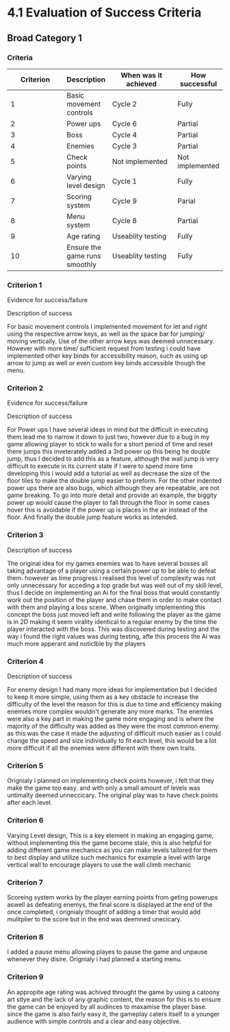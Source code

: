 # 4.1 Evaluation of Success Criteria

## Broad Category 1

### Criteria

<table><thead><tr><th width="160">Criterion</th><th>Description</th><th width="174">When was it achieved</th><th>How successful</th></tr></thead><tbody><tr><td>1</td><td>Basic movement controls</td><td>Cycle 2</td><td>Fully</td></tr><tr><td>2 </td><td>Power ups</td><td>Cycle 6</td><td>Partial</td></tr><tr><td>3</td><td>Boss</td><td>Cycle 4</td><td>Partial</td></tr><tr><td>4</td><td>Enemies</td><td>Cycle 3</td><td>Partial</td></tr><tr><td>5</td><td>Check points</td><td>Not implemented</td><td>Not implemented</td></tr><tr><td>6</td><td>Varying level design </td><td>Cycle 1</td><td>Fully</td></tr><tr><td>7</td><td>Scoring system</td><td>Cycle 9</td><td>Parial</td></tr><tr><td>8</td><td>Menu system</td><td>Cycle 8</td><td>Partial</td></tr><tr><td>9</td><td>Age rating</td><td>Useablity testing</td><td>Fully</td></tr><tr><td>10</td><td>Ensure the game runs smoothly</td><td>Useablity testing</td><td>Fully</td></tr></tbody></table>

### Criterion 1

Evidence for success/failure

Description of success

For basic movement controls I implemented movement for let and right using the respective arrow keys, as well as the space bar for jumping/ moving vertically. Use of the other arrow keys was deemed unnecessary. However with more time/ sufficient request from testing i could have implemented other key binds for accessibility reason, such as using up arrow to jump as well or even custom key binds accessible though the menu.&#x20;

### Criterion 2

Evidence for success/failure

Description of success

For Power ups I have several ideas in mind but the difficult in executing them lead me to narrow it down to just two, however due to a bug in my game allowing player to stick to walls for a short period of time and reset there jumps this inveterately added a 3rd power up this being he double jump, thus I decided to add this as a feature, although the wall jump is very difficult to execute in its current state if I were to spend more time developing this i would add a tutorial as well as decrease the size of the floor tiles to make the double jump easier to preform. For the other indented power ups there are also bugs, which although they are repeatable, are not game breaking. To go into more detail and provide an example, the biggity power up would cause the player to fall through the floor in some cases hover this is avoidable if the power up is places in the air instead of the floor. And finally the double jump feature works as intended.

### Criterion 3

Description of success

The original idea for my games enemies was to have several bosses all taking advantage of a player using a certain power up to be able to defeat them. however as time progress i realised this level of complexity was not only unnecessary for acceding a top grade but was well out of my skill level, thus I decide on implementing an Ai for the final boss that would constantly work out the position of the player and chase them in order to make contact with them and playing a loss scene. When originally implementing this concept the boss just moved left and write following the player as the game is in 2D making it seem virality identical to a regular enemy by the time the player interacted with the boss. This was discovered during testing and the way i found the right values was during testing, afte this process the Ai was much more apperant and noticlble by the players

### Criterion 4

Description of success

For enemy design I had many more ideas for implementation but I decided to keep it more simple, using them as a key obstacle to increase the difficulty of the level the reason for this is due to time and efficiency making enemies more complex wouldn't generate any more marks. The enemies were also a key part in making the game more engaging and is where the majority of the difficulty was added as they were the most common enemy. as this was the case it made the adjusting of difficult much easier as I could change the speed and size individually to fit each level, this would be a lot more difficult if all the enemies were different with there own traits.&#x20;

### Criterion 5

Orignialy i planned on implementing check points however, i felt that they make the game too easy. and with only a small amount of levels was untimalty deemed unneccicary. The original play was to have check points after each level.

### Criterion 6

Varying Level design, This is a key element in making an engaging game, without implementing this the game become stale, this is also helpful for adding different game mechanics as you can make levels tailored for them to best display and utilize such mechanics for example a level with large vertical wall to encourage players to use the wall climb mechanic&#x20;

### Criterion 7

Scoreing system works by the player earning points from geting powerups aswell as defeating enemys, the final score is displayed at the end of the once completed, i orignialy thought of adding a timer that would add mulitplier to the score but in the end was deemned unecicary.

### Criterion 8

I added a pause menu allowing playes to pause the game and unpause whenever they disire. Orignialy i had planned a starting menu.&#x20;

### Criterion 9

An appropite age rating was achived throught the game by using a catoony art stlye and the lack of any graphic content, the reason for this is to ensure the game can be enjoyed by all audinces to maxamise the player base. since the game is also fairly easy it, the gameplay caters itself to a younger audience with simple controls and a clear and easy objective. &#x20;

















&#x20;







